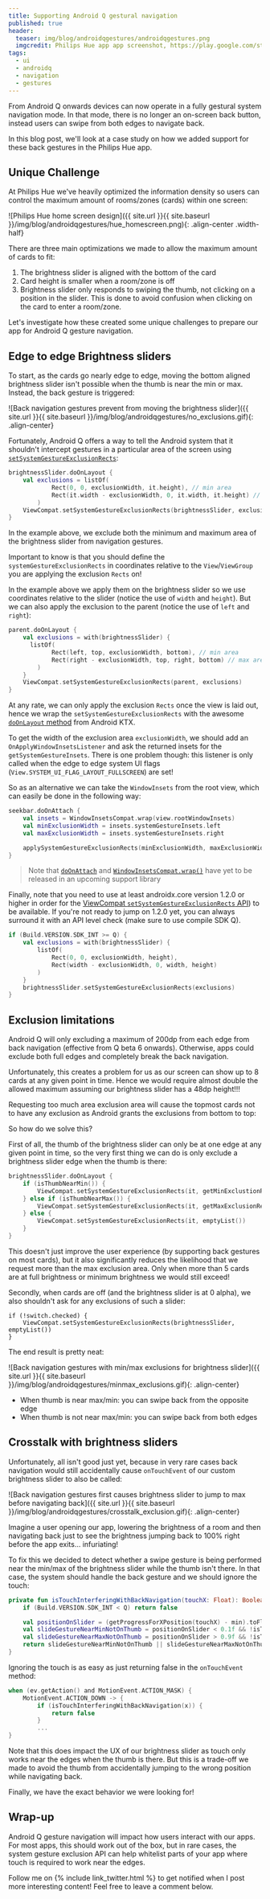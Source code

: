 ```yaml
---
title: Supporting Android Q gestural navigation
published: true
header:
  teaser: img/blog/androidqgestures/androidqgestures.png
  imgcredit: Philips Hue app app screenshot, https://play.google.com/store/apps/details?id=com.philips.lighting.hue2, cropped and placed on dark background
tags:
  - ui
  - androidq
  - navigation
  - gestures
---
```

From Android Q onwards devices can now operate in a fully gestural system navigation mode. In that mode, there is no longer an on-screen back button, instead users can swipe from both edges to navigate back.

In this blog post, we'll look at a case study on how we added support for these back gestures in the Philips Hue app.

## Unique Challenge
At Philips Hue we've heavily optimized the information density so users can control the maximum amount of rooms/zones (cards) within one screen:

![Philips Hue home screen design]({{ site.url }}{{ site.baseurl }}/img/blog/androidqgestures/hue_homescreen.png){: .align-center .width-half}

There are three main optimizations we made to allow the maximum amount of cards to fit:

1. The brightness slider is aligned with the bottom of the card
2. Card height is smaller when a room/zone is off
3. Brightness slider only responds to swiping the thumb, not clicking on a position in the slider. This is done to avoid confusion when clicking on the card to enter a room/zone.

Let's investigate how these created some unique challenges to prepare our app for Android Q gesture navigation.

## Edge to edge Brightness sliders
To start, as the cards go nearly edge to edge, moving the bottom aligned brightness slider isn't possible when the thumb is near the min or max. Instead, the back gesture is triggered:

![Back navigation gestures prevent from moving the brightness slider]({{ site.url }}{{ site.baseurl }}/img/blog/androidqgestures/no_exclusions.gif){: .align-center}

Fortunately, Android Q offers a way to tell the Android system that it shouldn't intercept gestures in a particular area of the screen using [`setSystemGestureExclusionRects`](https://developer.android.com/reference/android/view/View#setSystemGestureExclusionRects(java.util.List%3Candroid.graphics.Rect%3E)):

```kotlin
brightnessSlider.doOnLayout {
    val exclusions = listOf(
            Rect(0, 0, exclusionWidth, it.height), // min area
            Rect(it.width - exclusionWidth, 0, it.width, it.height) // max area
        )
    ViewCompat.setSystemGestureExclusionRects(brightnessSlider, exclusions)
}
```

In the example above, we exclude both the minimum and maximum area of the brightness slider from navigation gestures.

Important to know is that you should define the `systemGestureExclusionRects` in coordinates relative to the `View`/`ViewGroup` you are applying the exclusion `Rects` on!

In the example above we apply them on the brightness slider so we use coordinates relative to the slider (notice the use of `width` and `height`). But we can also apply the exclusion to the parent (notice the use of `left` and `right`):

```kotlin
parent.doOnLayout {
    val exclusions = with(brightnessSlider) {
      listOf(
            Rect(left, top, exclusionWidth, bottom), // min area
            Rect(right - exclusionWidth, top, right, bottom) // max area
        )
    }
    ViewCompat.setSystemGestureExclusionRects(parent, exclusions)
}
```

At any rate, we can only apply the exclusion `Rects` once the view is laid out, hence we wrap the `setSystemGestureExclusionRects` with the awesome [`doOnLayout` method](https://developer.android.com/reference/kotlin/androidx/core/view/package-summary#doonlayout) from Android KTX.

To get the width of the exclusion area `exclusionWidth`, we should add an `OnApplyWindowInsetsListener` and ask the returned insets for the `getSystemGestureInsets`. There is one problem though: this listener is only called when the edge to edge system UI flags (`View.SYSTEM_UI_FLAG_LAYOUT_FULLSCREEN`) are set!

So as an alternative we can take the `WindowInsets` from the root view, which can easily be done in the following way:

```kotlin
seekbar.doOnAttach {
    val insets = WindowInsetsCompat.wrap(view.rootWindowInsets)
    val minExclusionWidth = insets.systemGestureInsets.left
    val maxExclusionWidth = insets.systemGestureInsets.right

    applySystemGestureExclusionRects(minExclusionWidth, maxExclusionWidth)
}
```

> Note that [`doOnAttach`](https://android-review.googlesource.com/c/platform/frameworks/support/+/983823/) and [`WindowInsetsCompat.wrap()`]() have yet to be released in an upcoming support library

Finally, note that you need to use at least androidx.core version 1.2.0 or higher in order for the [ViewCompat `setSystemGestureExclusionRects` API](https://developer.android.com/reference/androidx/core/view/ViewCompat#setSystemGestureExclusionRects(android.view.View,%2520java.util.List%3Candroid.graphics.Rect%3E))) to be available. If you're not ready to jump on 1.2.0 yet, you can always surround it with an API level check (make sure to use compile SDK Q).

```kotlin
if (Build.VERSION.SDK_INT >= Q) {
    val exclusions = with(brightnessSlider) {
        listOf(
            Rect(0, 0, exclusionWidth, height),
            Rect(width - exclusionWidth, 0, width, height)
        )
    }
    brightnessSlider.setSystemGestureExclusionRects(exclusions)
}
```

## Exclusion limitations
Android Q will only excluding a maximum of 200dp from each edge from back navigation (effective from Q beta 6 onwards). Otherwise, apps could exclude both full edges and completely break the back navigation.

Unfortunately, this creates a problem for us as our screen can show up to 8 cards at any given point in time. Hence we would require almost double the allowed maximum assuming our brightness slider has a 48dp height!!!

Requesting too much area exclusion area will cause the topmost cards not to have any exclusion as Android grants the exclusions from bottom to top:

<script async class="speakerdeck-embed" data-slide="82" data-id="62721c9fa7ca493aad3dd38f978dacf9" data-ratio="1.77777777777778" src="//speakerdeck.com/assets/embed.js"></script>

So how do we solve this?

First of all, the thumb of the brightness slider can only be at one edge at any given point in time, so the very first thing we can do is only exclude a brightness slider edge when the thumb is there:

```kotlin
brightnessSlider.doOnLayout {
    if (isThumbNearMin()) {
        ViewCompat.setSystemGestureExclusionRects(it, getMinExclustionRect())
    } else if (isThumbNearMax()) {
        ViewCompat.setSystemGestureExclusionRects(it, getMaxExclusionRect())
    } else {
        ViewCompat.setSystemGestureExclusionRects(it, emptyList())
    }
}
```

This doesn't just improve the user experience (by supporting back gestures on most cards), but it also significantly reduces the likelihood that we request more than the max exclusion area. Only when more than 5 cards are at full brightness or minimum brightness we would still exceed!

Secondly, when cards are off (and the brightness slider is at 0 alpha), we also shouldn't ask for any exclusions of such a slider:

```
if (!switch.checked) {
    ViewCompat.setSystemGestureExclusionRects(brightnessSlider, emptyList())
}
```

The end result is pretty neat:

![Back navigation gestures with min/max exclusions for brightness slider]({{ site.url }}{{ site.baseurl }}/img/blog/androidqgestures/minmax_exclusions.gif){: .align-center}

- When thumb is near max/min: you can swipe back from the opposite edge
- When thumb is not near max/min: you can swipe back from both edges

## Crosstalk with brightness sliders
Unfortunately, all isn't good just yet, because in very rare cases back navigation would still accidentally cause `onTouchEvent` of our custom brightness slider to also be called:

![Back navigation gestures first causes brightness slider to jump to max before navigating back]({{ site.url }}{{ site.baseurl }}/img/blog/androidqgestures/crosstalk_exclusion.gif){: .align-center}

Imagine a user opening our app, lowering the brightness of a room and then navigating back just to see the brightness jumping back to 100% right before the app exits... infuriating!

To fix this we decided to detect whether a swipe gesture is being performed near the min/max of the brightness slider while the thumb isn't there. In that case, the system should handle the back gesture and we should ignore the touch:

```kotlin
private fun isTouchInterferingWithBackNavigation(touchX: Float): Boolean {
    if (Build.VERSION.SDK_INT < Q) return false

    val positionOnSlider = (getProgressForXPosition(touchX) - min).toFloat() / (max - min)
    val slideGestureNearMinNotOnThumb = positionOnSlider < 0.1f && !isThumbNearMin
    val slideGestureNearMaxNotOnThumb = positionOnSlider > 0.9f && !isThumbNearMax
    return slideGestureNearMinNotOnThumb || slideGestureNearMaxNotOnThumb
}
```

Ignoring the touch is as easy as just returning false in the `onTouchEvent` method:

```kotlin
when (ev.getAction() and MotionEvent.ACTION_MASK) {
    MotionEvent.ACTION_DOWN -> {
        if (isTouchInterferingWithBackNavigation(x)) {
            return false
        }
        ...
}
```

Note that this does impact the UX of our brightness slider as touch only works near the edges when the thumb is there. But this is a trade-off we made to avoid the thumb from accidentally jumping to the wrong position while navigating back.

Finally, we have the exact behavior we were looking for!

## Wrap-up
Android Q gesture navigation will impact how users interact with our apps. For most apps, this should work out of the box, but in rare cases, the system gesture exclusion API can help whitelist parts of your app where touch is required to work near the edges.

Follow me on {% include link_twitter.html %} to get notified when I post more interesting content! Feel free to leave a comment below.
